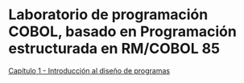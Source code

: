 # Laboratorio de programación COBOL, basado en Programación estructurada en RM/COBOL 85

[Capítulo 1 - Introducción al diseño de programas](penrmc85/01-intro-dis-programas.md)

